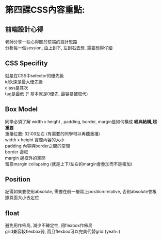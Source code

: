 # 第四課CSS內容重點:
## 前端設計心得
老師分享一些心得關於前端的設計思路  
分析每一個session, 由上到下, 左到右去想, 需要想得仔細

## CSS Specifity
就是在CSS中selector的優先級  
id永遠是最大優先級  
class是其次  
tag是最低 (* 基本就是0優先, 最容易被取代)

## Box Model
同學必須了解 width x height , padding, border, margin是如何構成 **經典結構,超重要**  
重播位置: 32:00左右 (有需要的同學可以再聽重播)  
width x height 實際內容的大小  
padding 內容與border之間的空間  
border 邊框  
margin 邊框外的空間  
留意margin collapsing (就是上下/左右的margin會疊加而不是相加)

## Position
記得如果要使用absolute, 需要在前一層寫上position:relative, 否則absolute會根據頁面大小去定位

## float
避免用作佈局, 減少不確定性, 用flexbox作佈局  
grid兼容較flexbox弱, 而且flexbox可以完美代替grid (yeah~) 
